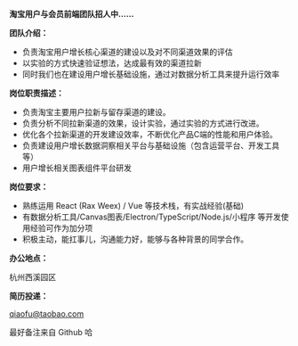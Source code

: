 **淘宝用户与会员前端团队招人中……**

**团队介绍：**

* 负责淘宝用户增长核心渠道的建设以及对不同渠道效果的评估
* 以实验的方式快速验证想法，达成最有效的渠道拉新
* 同时我们也在建设用户增长基础设施，通过对数据分析工具来提升运行效率

**岗位职责描述：**

* 负责淘宝主要用户拉新与留存渠道的建设。
* 负责分析不同拉新渠道的效果，设计实验，通过实验的方式进行改进。
* 优化各个拉新渠道的开发建设效率，不断优化产品C端的性能和用户体验。
* 负责建设用户增长数据洞察相关平台与基础设施（包含运营平台、开发工具等）
* 用户增长相关图表组件平台研发

**岗位要求：**
 
* 熟练运用 React (Rax Weex) / Vue 等技术栈，有实战经验(基础)
* 有数据分析工具/Canvas图表/Electron/TypeScript/Node.js/小程序 等开发使用经验可作为加分项
* 积极主动，能扛事儿，沟通能力好，能够与各种背景的同学合作。

**办公地点：**

杭州西溪园区

**简历投递：**

qiaofu@taobao.com

最好备注来自 Github 哈
